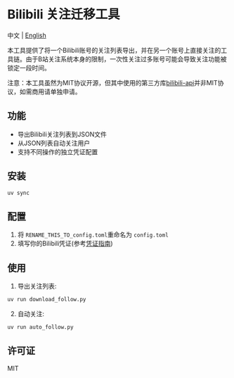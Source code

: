 # Bilibili 关注迁移工具

中文 | [English](README_EN.md)

本工具提供了将一个Bilibili账号的关注列表导出，并在另一个账号上直接关注的工具链。由于B站关注系统本身的限制，一次性关注过多账号可能会导致关注功能被锁定一段时间。

注意：本工具虽然为MIT协议开源，但其中使用的第三方库[bilibili-api](https://github.com/Nemo2011/bilibili-api)并非MIT协议，如需商用请单独申请。

## 功能

- 导出Bilibili关注列表到JSON文件
- 从JSON列表自动关注用户
- 支持不同操作的独立凭证配置

## 安装

```bash
uv sync
```

## 配置

1. 将 `RENAME_THIS_TO_config.toml`重命名为 `config.toml`
2. 填写你的Bilibili凭证(参考[凭证指南](https://github.com/Nemo2011/bilibili-api/blob/master/docs/get_credential.md))

## 使用

1. 导出关注列表:

```bash
uv run download_follow.py
```

2. 自动关注:

```bash
uv run auto_follow.py
```

## 许可证

MIT
